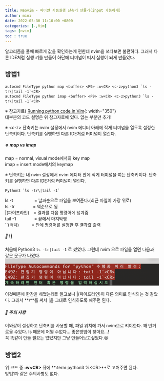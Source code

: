 ```yaml
---
title: Neovim - 파이썬 자동실행 단축키 만들기(input 가능하게) 
author: mini
date: 2022-05-30 11:10:00 +0800
categories: [-,Vim]
tags: [nvim]
toc : true
---
```


알고리즘을 풀때 빠르게 값을 확인하는게 편한데 nvim을 쓰다보면 불편하다. 그래서 다른 IDE처럼 실행 키를 만들어 하단에 터미널이 떠서 실행이 되게 만들었다.   

## 방법1 

```
autocmd FileType python map <buffer> <F9> :w<CR> <c-z>python3 `ls -tr\|tail -1`<CR>
autocmd FileType python imap <buffer> <F9> :w<CR> <c-z>python3 `ls -tr\|tail -1`<CR>
```

※ 참고자료) [Running python code in Vim](https://stackoverflow.com/questions/18948491/running-python-code-in-vim){: width="350"}   
대부분의 코드 설명은 위 참고자료에 있다. 
없는 부분만 추가!


※ &#60;c-z> 단축키는 nvim 설정에서 nvim 에디터 아래에 작게 터미널을 열도록 설정한 단축키이다. 단축키를 실행하면 다른 IDE처럼 터미널이 열린다.   


##### ※ map vs imap 
map = normal, visual mode에서의 key map    
imap = insert mode에서의 keymap   

 ※ <c-z> 단축키는 내 nvim 설정에서 nvim 에디터 안에 작게 터미널을 여는 단축키이다. 단축키를 실행하면 다른 IDE처럼 터미널이 열린다.

```
Python3 `ls -tr\|tail -1`
``` 
ls -t　　　　　= 날짜순으로 파일을 보여준다.(최근 파일이 가장 위로)  
ls -tr　　　　&nbsp;= 역순으로 됨   
|(파이프라인)　=  결과를 다음 명령어에 넘겨줌  
tail -1　　　　&nbsp;= 끝에서 마지막행  
``(백틱)　　　= 안에 명령어를 실행한 후 결과값 출력  





##### 🛑  &#92;|   
처음에 Python3 `ls -tr|tail -1` 로 썼었다.
그런데 nvim 으로 파일을 열면 다음과 같은 문구가 나왔다.
![E492](/assets/img/posts/E492.png)


이것때문에 한참을 해맸는데!!! 알고보니 &#124;(파이프라인)이 다른 의미로 인식되는 것 같았다. 그래서 **&#92;**를 써서 &#124;을 그대로 인식하도록 해주면 된다.


##### 🛑  주의 사항  
이와같이 설정하고 단축키를 사용할 때, 파일 위치에 가서 nvim으로 켜야한다. 꽤 번거로울 수있다. ls 때문에 어쩔 수없다... 좋은방법이 찾아요...!
</br>
꼭 똑같이 만들 필요는 없었지만 그냥 만들어보고싶었다.😫

## 방법2
위 코드 중 **:w&#60;CR>** 뒤에 **:term python3 %&#60;CR>**로 고쳐주면 된다.  
방법1과 같은 주의사항도 없다.  
